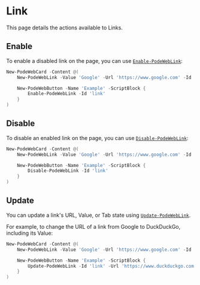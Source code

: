 # Link

This page details the actions available to Links.

## Enable

To enable a disabled link on the page, you can use [`Enable-PodeWebLink`](../../../Functions/Actions/Enable-PodeWebLink):

```powershell
New-PodeWebCard -Content @(
    New-PodeWebLink -Value 'Google' -Url 'https://www.google.com' -Id 'link' -Disabled

    New-PodeWebButton -Name 'Example' -ScriptBlock {
        Enable-PodeWebLink -Id 'link'
    }
)
```

## Disable

To disable an enabled link on the page, you can use [`Disable-PodeWebLink`](../../../Functions/Actions/Disable-PodeWebLink):

```powershell
New-PodeWebCard -Content @(
    New-PodeWebLink -Value 'Google' -Url 'https://www.google.com' -Id 'link'

    New-PodeWebButton -Name 'Example' -ScriptBlock {
        Disable-PodeWebLink -Id 'link'
    }
)
```

## Update

You can update a link's URL, Value, or Tab state using [`Update-PodeWebLink`](../../../Functions/Actions/Update-PodeWebLink).

For example, to change the URL of a link from Google to DuckDuckGo, including its Value:

```powershell
New-PodeWebCard -Content @(
    New-PodeWebLink -Value 'Google' -Url 'https://www.google.com' -Id 'link'

    New-PodeWebButton -Name 'Example' -ScriptBlock {
        Update-PodeWebLink -Id 'link' -Url 'https://www.duckduckgo.com' -Value 'DuckDuckGo'
    }
)
```
